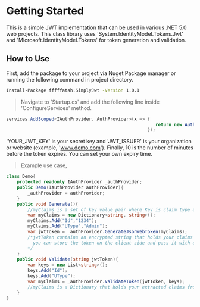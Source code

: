 # Getting Started

This is a simple JWT implementation that can be used in various .NET 5.0 web projects. This class library uses 'System.IdentityModel.Tokens.Jwt' and 'Microsoft.IdentityModel.Tokens' for token generation and validation.
## How to Use
First, add the package to your project via Nuget Package manager or running the following command in project directory.
```sh
Install-Package fffffatah.SimplyJwt -Version 1.0.1
```
>Navigate to 'Startup.cs' and add the following line inside 'ConfigureServices' method.
```cs
services.AddScoped<IAuthProvider, AuthProvider>(x => {
                                                        return new AuthProvider("YOUR_JWT_KEY", "JWT_ISSUER", 10);
                                                     });
```
'YOUR_JWT_KEY' is your secret key and 'JWT_ISSUER' is your organization or website (example, 'www.demo.com'). Finally, 10 is the number of minutes before the token expires. You can set your own expiry time.

>Example use case,
```cs
class Demo{
    protected readonly IAuthProvider _authProvider;
    public Demo(IAuthProvider authProvider){
        _authProvider = authProvider;
    }
    public void Generate(){
        //myClaims is a set of key value pair where Key is claim type and Value is claim value
        var myClaims = new Dictionary<string, string>();
        myClaims.Add("Id","1234");
        myClaims.Add("UType","Admin");
        var jwtToken = _authProvider.GenerateJsonWebToken(myClaims);
        /*jwtToken contains an encrypted string that holds your claims
          you can store the token on the client side and pass it with every request.
        */
    }
    public void Validate(string jwtToken){
        var keys = new List<string>();
        keys.Add("Id");
        keys.Add("UType");
        var myClaims = _authProvider.ValidateToken(jwtToken, keys);
        //myClaims is a Dictionary that holds your extracted claims from jwtToken. It will be null if the token is expired or invalid. 
    }
}
```